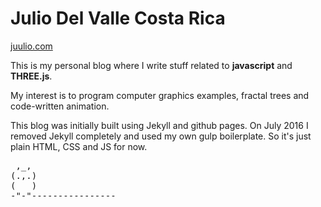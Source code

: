 # Julio Del Valle Costa Rica

[juulio.com](https://juulio.com)

This is my personal blog where I write stuff related to **javascript** and **THREE.js**.

My interest is to program computer graphics examples, fractal trees and code-written animation.

This blog was initially built using Jekyll and github pages. On July 2016 I removed Jekyll completely and used my own gulp boilerplate. So it's just plain HTML, CSS and JS for now.

<pre>
 ,_,
(.,.)
(   )
-"-"----------------
</pre>
